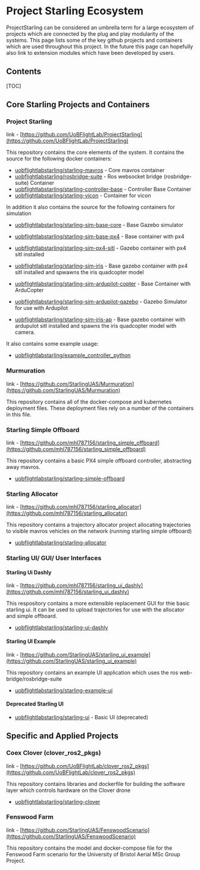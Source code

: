 # Project Starling Ecosystem

ProjectStarling can be considered an umbrella term for a large ecosystem of projects which are connected by the plug and play modularity of the systems. This page lists some of the key github projects and containers which are used throughout this project. In the future this page can hopefully also link to extension modules which have been developed by users.

## Contents
[TOC]

## Core Starling Projects and Containers

### Project Starling

link - [https://github.com/UoBFlightLab/ProjectStarling](https://github.com/UoBFlightLab/ProjectStarling)

This repository contains the core elements of the system. It contains the source for the following docker containers:

* [uobflightlabstarling/starling-mavros](https://hub.docker.com/repository/docker/uobflightlabstarling/starling-mavros) - Core mavros container
* [uobflightlabstarling/rosbridge-suite](https://hub.docker.com/repository/docker/uobflightlabstarling/rosbridge-suite) - Ros websocket bridge (rosbridge-suite) Container
* [uobflightlabstarling/starling-controller-base](https://hub.docker.com/repository/docker/uobflightlabstarling/starling-controller-base) - Controller Base Container
* [uobflightlabstarling/starling-vicon](https://hub.docker.com/repository/docker/uobflightlabstarling/starling-vicon) - Container for vicon

In addition it also contains the source for the following containers for simulation

* [uobflightlabstarling/starling-sim-base-core](https://hub.docker.com/repository/docker/uobflightlabstarling/starling-sim-base-core) - Base Gazebo simulator

* [uobflightlabstarling/starling-sim-base-px4](https://hub.docker.com/repository/docker/uobflightlabstarling/starling-sim-base-px4) - Base container with px4
* [uobflightlabstarling/starling-sim-px4-sitl](https://hub.docker.com/repository/docker/uobflightlabstarling/starling-sim-px4-sitl) - Gazebo container with px4 sitl installed
* [uobflightlabstarling/starling-sim-iris](https://hub.docker.com/repository/docker/uobflightlabstarling/starling-sim-iris) - Base gazebo container with px4 sitl installed and spwawns the iris quadcopter model

* [uobflightlabstarling/starling-sim-ardupilot-copter](https://hub.docker.com/repository/docker/uobflightlabstarling/starling-sim-ardupilot-copter) - Base Container with ArduCopter
* [uobflightlabstarling/starling-sim-ardupilot-gazebo](https://hub.docker.com/repository/docker/uobflightlabstarling/starling-sim-ardupilot-gazebo) - Gazebo Simulator for use with Ardupilot
* [uobflightlabstarling/starling-sim-iris-ap](https://hub.docker.com/repository/docker/uobflightlabstarling/starling-sim-iris-ap) - Base gazebo container with ardupulot sitl installed and spawns the iris quadcopter model with camera. 

It also contains some example usage:

* [uobflightlabstarling/example_controller_python](https://hub.docker.com/repository/docker/uobflightlabstarling/example_controller_python)

### Murmuration

link - [https://github.com/StarlingUAS/Murmuration](https://github.com/StarlingUAS/Murmuration)

This repository contains all of the docker-compose and kubernetes deployment files. These deployment files rely on a number of the containers in this file.

### Starling Simple Offboard

link - [https://github.com/mhl787156/starling_simple_offboard](https://github.com/mhl787156/starling_simple_offboard)

This repository contains a basic PX4 simple offboard controller, abstracting away mavros.

* [uobflightlabstarling/starling-simple-offboard](https://hub.docker.com/repository/docker/uobflightlabstarling/starling-simple-offboard)

### Starling Allocator

link - [https://github.com/mhl787156/starling_allocator](https://github.com/mhl787156/starling_allocator)

This repository contains a trajectory allocator project allocating trajectories to visible mavros vehicles on the network (running starling simple offboard)

* [uobflightlabstarling/starling-allocator](https://hub.docker.com/repository/docker/uobflightlabstarling/starling-allocator)

### Starling UI/ GUI/ User Interfaces

#### Starling Ui Dashly
link - [https://github.com/mhl787156/starling_ui_dashly](https://github.com/mhl787156/starling_ui_dashly)

This respository contains a more extensible replacement GUI for thie basic starling ui. It can be used to upload trajectories for use with the allocator and simple offboard.

* [uobflightlabstarling/starling-ui-dashly](https://hub.docker.com/repository/docker/mickeyli789/starling-ui-dashly)

#### Starling UI Example
link - [https://github.com/StarlingUAS/starling_ui_example](https://github.com/StarlingUAS/starling_ui_example)

This repository contains an example UI application which uses the ros web-bridge/rosbridge-suite
* [uobflightlabstarling/starling-example-ui](https://hub.docker.com/repository/docker/uobflightlabstarling/starling-example-ui)

#### Deprecated Starling UI
* [uobflightlabstarling/starling-ui](https://hub.docker.com/repository/docker/uobflightlabstarling/starling-ui) - Basic UI (deprecated)

## Specific and Applied Projects

### Coex Clover (clover_ros2_pkgs)

link - [https://github.com/UoBFlightLab/clover_ros2_pkgs](https://github.com/UoBFlightLab/clover_ros2_pkgs)

This repository contains libraries and dockerfile for building the software layer which controls hardware on the Clover drone

* [uobflightlabstarling/starling-clover](https://hub.docker.com/repository/docker/uobflightlabstarling/starling-clover)

### Fenswood Farm 

link - [https://github.com/StarlingUAS/FenswoodScenario](https://github.com/StarlingUAS/FenswoodScenario)

This repository contains the model and docker-compose file for the Fenswood Farm scenario for the University of Bristol Aerial MSc Group Project.